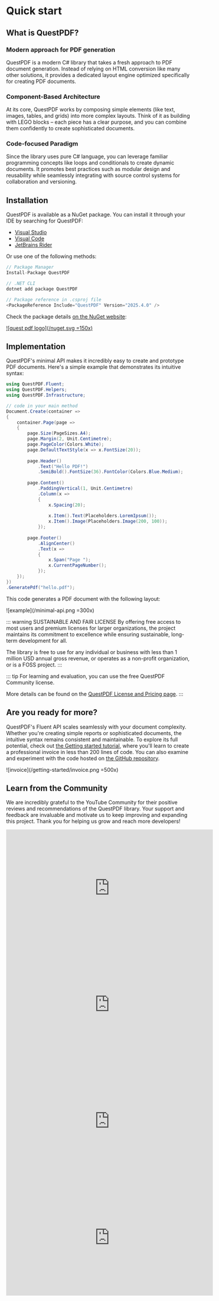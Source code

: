 # Quick start

## What is QuestPDF?

### Modern approach for PDF generation

QuestPDF is a modern C# library that takes a fresh approach to PDF document generation. Instead of relying on HTML conversion like many other solutions, it provides a dedicated layout engine optimized specifically for creating PDF documents.

### Component-Based Architecture

At its core, QuestPDF works by composing simple elements (like text, images, tables, and grids) into more complex layouts. Think of it as building with LEGO blocks – each piece has a clear purpose, and you can combine them confidently to create sophisticated documents. 

### Code-focused Paradigm

Since the library uses pure C# language, you can leverage familiar programming concepts like loops and conditionals to create dynamic documents. It promotes best practices such as modular design and reusability while seamlessly integrating with source control systems for collaboration and versioning.

## Installation

QuestPDF is available as a NuGet package. You can install it through your IDE by searching for QuestPDF:
- [Visual Studio](https://learn.microsoft.com/en-us/nuget/consume-packages/install-use-packages-visual-studio)
- [Visual Code](https://code.visualstudio.com/docs/csharp/package-management)
- [JetBrains Rider](https://www.jetbrains.com/help/rider/Using_NuGet.html)

Or use one of the following methods:

```c#
// Package Manager
Install-Package QuestPDF

// .NET CLI
dotnet add package QuestPDF

// Package reference in .csproj file
<PackageReference Include="QuestPDF" Version="2025.4.0" />
```

Check the package details [on the NuGet website](https://www.nuget.org/packages/QuestPDF/):

[![quest pdf logo](/nuget.svg =150x)](https://www.nuget.org/packages/QuestPDF/)

## Implementation

QuestPDF's minimal API makes it incredibly easy to create and prototype PDF documents. Here's a simple example that demonstrates its intuitive syntax:

```c#
using QuestPDF.Fluent;
using QuestPDF.Helpers;
using QuestPDF.Infrastructure;

// code in your main method
Document.Create(container =>
{
    container.Page(page =>
    {
        page.Size(PageSizes.A4);
        page.Margin(2, Unit.Centimetre);
        page.PageColor(Colors.White);
        page.DefaultTextStyle(x => x.FontSize(20));
        
        page.Header()
            .Text("Hello PDF!")
            .SemiBold().FontSize(36).FontColor(Colors.Blue.Medium);
        
        page.Content()
            .PaddingVertical(1, Unit.Centimetre)
            .Column(x =>
            {
                x.Spacing(20);
                
                x.Item().Text(Placeholders.LoremIpsum());
                x.Item().Image(Placeholders.Image(200, 100));
            });
        
        page.Footer()
            .AlignCenter()
            .Text(x =>
            {
                x.Span("Page ");
                x.CurrentPageNumber();
            });
    });
})
.GeneratePdf("hello.pdf");
```

This code generates a PDF document with the following layout:

![example](/minimal-api.png =300x)

::: warning SUSTAINABLE AND FAIR LICENSE
By offering free access to most users and premium licenses for larger organizations, the project maintains its commitment to excellence while ensuring sustainable, long-term development for all.

The library is free to use for any individual or business with less than 1 million USD annual gross revenue, or operates as a non-profit organization, or is a FOSS project.
:::

::: tip
For learning and evaluation, you can use the free QuestPDF Community license.

More details can be found on the [QuestPDF License and Pricing page](/license/).
:::



## Are you ready for more?

QuestPDF's Fluent API scales seamlessly with your document complexity. Whether you're creating simple reports or sophisticated documents, the intuitive syntax remains consistent and maintainable. To explore its full potential, check out [the Getting started tutorial](/getting-started), where you'll learn to create a professional invoice in less than 200 lines of code. You can also examine and experiment with the code hosted on [the GitHub repository](https://github.com/QuestPDF/example-invoice).

![invoice](/getting-started/invoice.png =500x)

## Learn from the Community

We are incredibly grateful to the YouTube Community for their positive reviews and recommendations of the QuestPDF library. Your support and feedback are invaluable and motivate us to keep improving and expanding this project. Thank you for helping us grow and reach more developers!

<iframe width="560" height="315" src="https://www.youtube.com/embed/_M0IgtGWnvE" frameborder="0" allow="accelerometer; autoplay; clipboard-write; encrypted-media; gyroscope; picture-in-picture" allowfullscreen></iframe>
<br>
<iframe width="560" height="315" src="https://www.youtube.com/embed/T89A_7dz1P8" frameborder="0" allow="accelerometer; autoplay; clipboard-write; encrypted-media; gyroscope; picture-in-picture" allowfullscreen></iframe>
<br>
<iframe width="560" height="315" src="https://www.youtube.com/embed/-iYvZvpLX0g" frameborder="0" allow="accelerometer; autoplay; clipboard-write; encrypted-media; gyroscope; picture-in-picture" allowfullscreen></iframe>
<br>
<iframe width="560" height="315" src="https://www.youtube.com/embed/bhR4Cmg16gs" frameborder="0" allow="accelerometer; autoplay; clipboard-write; encrypted-media; gyroscope; picture-in-picture" allowfullscreen></iframe>
